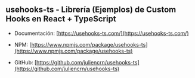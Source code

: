 ## **usehooks-ts - Librería (Ejemplos) de Custom Hooks en React + TypeScript**

* Documentación: [https://usehooks-ts.com/](https://usehooks-ts.com/)

* NPM: [https://www.npmjs.com/package/usehooks-ts](https://www.npmjs.com/package/usehooks-ts)

* GitHub: [https://github.com/juliencrn/usehooks-ts](https://github.com/juliencrn/usehooks-ts)

